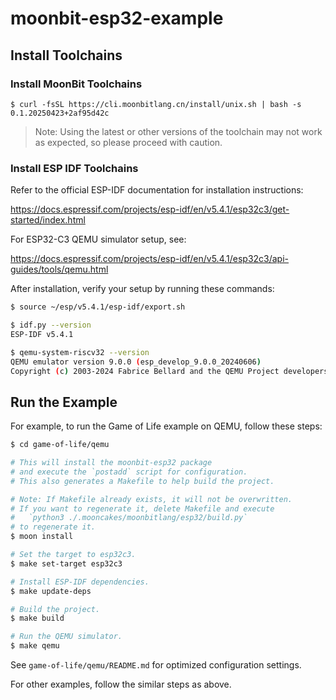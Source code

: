 # moonbit-esp32-example

## Install Toolchains

### Install MoonBit Toolchains

```
$ curl -fsSL https://cli.moonbitlang.cn/install/unix.sh | bash -s 0.1.20250423+2af95d42c
```

> Note: Using the latest or other versions of the toolchain may not work as expected, so please proceed with caution.

### Install ESP IDF Toolchains

Refer to the official ESP-IDF documentation for installation instructions:

https://docs.espressif.com/projects/esp-idf/en/v5.4.1/esp32c3/get-started/index.html

For ESP32-C3 QEMU simulator setup, see:

https://docs.espressif.com/projects/esp-idf/en/v5.4.1/esp32c3/api-guides/tools/qemu.html

After installation, verify your setup by running these commands:

```bash
$ source ~/esp/v5.4.1/esp-idf/export.sh

$ idf.py --version          
ESP-IDF v5.4.1

$ qemu-system-riscv32 --version
QEMU emulator version 9.0.0 (esp_develop_9.0.0_20240606)
Copyright (c) 2003-2024 Fabrice Bellard and the QEMU Project developers
```

## Run the Example

For example, to run the Game of Life example on QEMU, follow these steps:

```bash
$ cd game-of-life/qemu

# This will install the moonbit-esp32 package
# and execute the `postadd` script for configuration.
# This also generates a Makefile to help build the project.

# Note: If Makefile already exists, it will not be overwritten.
# If you want to regenerate it, delete Makefile and execute
#   `python3 ./.mooncakes/moonbitlang/esp32/build.py`
# to regenerate it.
$ moon install

# Set the target to esp32c3.
$ make set-target esp32c3

# Install ESP-IDF dependencies.
$ make update-deps

# Build the project.
$ make build

# Run the QEMU simulator.
$ make qemu
```

See `game-of-life/qemu/README.md` for optimized configuration settings.

For other examples, follow the similar steps as above.
